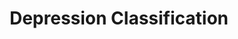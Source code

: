 ---
title: "Depression Classification"
layout: demo_detail
field: NLP
authors: Chanapa Pananookooln, Chaklam Silpasuwanchai
description: Automatically classify depressed vs. non-depressed user based on text only by training the model to learn depression patterns via multiple masking methods.
paper: https://shorturl.at/BDX58
publication_date: June 2023
featured: false
github: https://github.com/chanapapan/Depression-Detection
draft: false
image: "/img/demo/depression.png"
# api: /js/demo/DepressionClassification.js
---